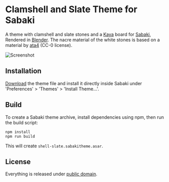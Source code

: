 # Clamshell and Slate Theme for Sabaki

A theme with clamshell and slate stones and
a [Kaya](https://en.wikipedia.org/wiki/Torreya_nucifera) board for [Sabaki](http://sabaki.yichuanshen.de/),
Rendered in [Blender](https://www.blender.org/).
The nacre material of the white stones is based on a material by [ata4](https://www.blendswap.com/blend/10488) (CC-0 license).

![Screenshot](ShellSlateScreenshot.png)

## Installation

[Download](https://github.com/billhails/SabakiThemes/releases) the theme file and install it directly inside Sabaki
under 'Preferences' > 'Themes' > 'Install Theme...'.

## Build

To create a Sabaki theme archive, install dependencies using npm, then run the build script:

~~~
npm install
npm run build
~~~

This will create `shell-slate.sabakitheme.asar`.

## License

Everything is released under [public domain](http://creativecommons.org/publicdomain/zero/1.0/).
